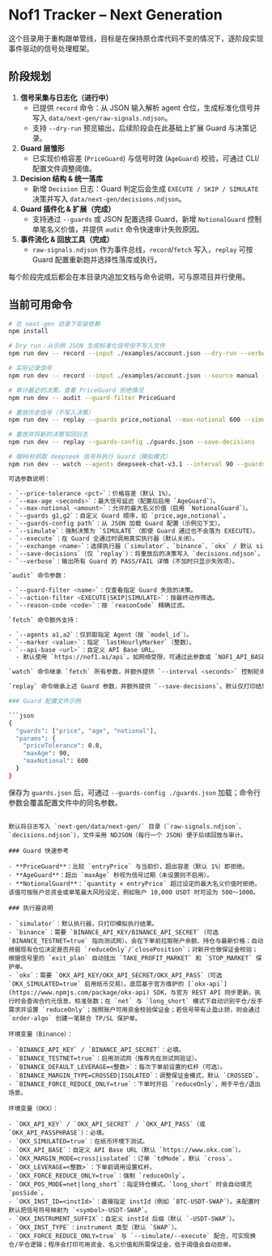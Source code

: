 # Nof1 Tracker – Next Generation

这个目录用于重构跟单管线，目标是在保持原仓库代码不变的情况下，逐阶段实现事件驱动的信号处理框架。

## 阶段规划

1. **信号采集与日志化（进行中）**  
   - 已提供 `record` 命令：从 JSON 输入解析 agent 仓位，生成标准化信号并写入 `data/next-gen/raw-signals.ndjson`。
   - 支持 `--dry-run` 预览输出，后续阶段会在此基础上扩展 Guard 与决策记录。
2. **Guard 层雏形**
   - 已实现价格容差 (`PriceGuard`) 与信号时效 (`AgeGuard`) 校验，可通过 CLI/配置文件调整阈值。
3. **Decision 结构 & 统一落库**  
   - 新增 `Decision` 日志：Guard 判定后会生成 `EXECUTE / SKIP / SIMULATE` 决策并写入 `data/next-gen/decisions.ndjson`。
4. **Guard 插件化 & 扩展（完成）**  
   - 支持通过 `--guards` 或 JSON 配置选择 Guard，新增 `NotionalGuard` 控制单笔名义价值，并提供 `audit` 命令快速审计失败原因。
5. **事件流化 & 回放工具（完成）**  
   - `raw-signals.ndjson` 作为事件总线，`record`/`fetch` 写入，`replay` 可按 Guard 配置重新跑并选择性落库或执行。

每个阶段完成后都会在本目录内追加文档与命令说明，可与原项目并行使用。

## 当前可用命令

```bash
# 在 next-gen 目录下安装依赖
npm install

# Dry run：从示例 JSON 生成标准化信号但不写入文件
npm run dev -- record --input ./examples/account.json --dry-run --verbose --price-tolerance 1 --max-age 120 --max-notional 500

# 实际记录信号
npm run dev -- record --input ./examples/account.json --source manual --max-notional 800

# 审计最近的决策，查看 PriceGuard 拒绝情况
npm run dev -- audit --guard-filter PriceGuard

# 重放历史信号（不写入决策）
npm run dev -- replay --guards price,notional --max-notional 600 --simulate --verbose

# 重放并将新的决策写回日志
npm run dev -- replay --guards-config ./guards.json --save-decisions

# 每90秒抓取 deepseek 信号并执行 Guard（模拟模式）
npm run dev -- watch --agents deepseek-chat-v3.1 --interval 90 --guards-config ./guards.json --simulate

可选参数说明：

- `--price-tolerance <pct>`：价格容差（默认 1%）。
- `--max-age <seconds>`：最大信号延迟（配置后启用 `AgeGuard`）。
- `--max-notional <amount>`：允许的最大名义价值（启用 `NotionalGuard`）。
- `--guards g1,g2`：自定义 Guard 顺序，如 `price,age,notional`。
- `--guards-config path`：从 JSON 加载 Guard 配置（示例见下文）。
- `--simulate`：强制决策为 `SIMULATE`（即使 Guard 通过也不会落为 EXECUTE）。
- `--execute`：在 Guard 全通过时调用真实执行器（默认关闭）。
- `--exchange <name>`：选择执行器（`simulator`、`binance`、`okx` / 默认 simulator）。
- `--save-decisions`（仅 `replay`）：将重放后的决策写入 `decisions.ndjson`。
- `--verbose`：输出所有 Guard 的 PASS/FAIL 详情（不加时只显示失败项）。

`audit` 命令参数：

- `--guard-filter <name>`：仅查看指定 Guard 失败的决策。
- `--action-filter <EXECUTE|SKIP|SIMULATE>`：按最终动作筛选。
- `--reason-code <code>`：按 `reasonCode` 精确过滤。

`fetch` 命令额外支持：

- `--agents a1,a2`：仅抓取指定 Agent（按 `model_id`）。
- `--marker <value>`：指定 `lastHourlyMarker`（整数）。
- `--api-base <url>`：自定义 API Base URL。
  - 默认使用 `https://nof1.ai/api`。如网络受限，可通过此参数或 `NOF1_API_BASE_URL` 环境变量指定镜像地址。

`watch` 命令继承 `fetch` 所有参数，并额外提供 `--interval <seconds>` 控制轮询频率（默认 60 秒）。

`replay` 命令继承上述 Guard 参数，并额外提供 `--save-decisions`。默认仅打印结果，不改动决策日志。

### Guard 配置文件示例

```json
{
  "guards": ["price", "age", "notional"],
  "params": {
    "priceTolerance": 0.8,
    "maxAge": 90,
    "maxNotional": 600
  }
}
```

保存为 `guards.json` 后，可通过 `--guards-config ./guards.json` 加载；命令行参数会覆盖配置文件中的同名参数。
```

默认将日志写入 `next-gen/data/next-gen/` 目录（`raw-signals.ndjson`、`decisions.ndjson`），文件采用 NDJSON（每行一个 JSON）便于后续回放与审计。

### Guard 快速参考

- **PriceGuard**：比较 `entryPrice` 与当前价，超出容差（默认 1%）即拒绝。
- **AgeGuard**：超出 `maxAge` 秒视为信号过期（未设置则不启用）。
- **NotionalGuard**：`quantity × entryPrice` 超过设定的最大名义价值时拒绝。该值可按账户总资金或单笔最大风险设定，例如账户 10,000 USDT 时可设为 500～1000。

### 执行器说明

- `simulator`：默认执行器，只打印模拟执行结果。
- `binance`：需要 `BINANCE_API_KEY/BINANCE_API_SECRET`（可选 `BINANCE_TESTNET=true` 指向测试网）。会在下单前拉取账户余额、持仓与最新价格；自动根据现有仓位决定是否开启 `reduceOnly`/`closePosition`；对新开仓做保证金校验；根据信号里的 `exit_plan` 自动挂出 `TAKE_PROFIT_MARKET` 和 `STOP_MARKET` 保护单。
- `okx`：需要 `OKX_API_KEY/OKX_API_SECRET/OKX_API_PASS`（可选 `OKX_SIMULATED=true` 启用纸币交易）。底层基于官方维护的 [`okx-api`](https://www.npmjs.com/package/okx-api) SDK，与官方 REST API 同步更新。执行时会查询合约元信息、校准张数；在 `net` 与 `long_short` 模式下自动识别平仓/反手需求并设置 `reduceOnly`；按照账户可用资金校验保证金；若信号带有止盈止损，则会通过 `order-algo` 创建一笔联合 TP/SL 保护单。

环境变量（Binance）：

- `BINANCE_API_KEY` / `BINANCE_API_SECRET`：必填。
- `BINANCE_TESTNET=true`：启用测试网（推荐先在测试网验证）。
- `BINANCE_DEFAULT_LEVERAGE=<整数>`：每次下单前设置的杠杆（可选）。
- `BINANCE_MARGIN_TYPE=CROSSED|ISOLATED`：调整保证金模式，默认 `CROSSED`。
- `BINANCE_FORCE_REDUCE_ONLY=true`：下单时开启 `reduceOnly`，用于平仓/退出场景。

环境变量（OKX）：

- `OKX_API_KEY` / `OKX_API_SECRET` / `OKX_API_PASS`（或 `OKX_API_PASSPHRASE`）：必填。
- `OKX_SIMULATED=true`：在纸币环境下测试。
- `OKX_API_BASE`：自定义 API Base URL（默认 `https://www.okx.com`）。
- `OKX_MARGIN_MODE=cross|isolated`：订单 `tdMode`，默认 `cross`。
- `OKX_LEVERAGE=<整数>`：下单前调用设置杠杆。
- `OKX_FORCE_REDUCE_ONLY=true`：强制 `reduceOnly`。
- `OKX_POS_MODE=net|long_short`：指定持仓模式，`long_short` 时会自动填充 `posSide`。
- `OKX_INST_ID=<instId>`：直接指定 instId（例如 `BTC-USDT-SWAP`）。未配置时默认把信号符号映射为 `<symbol>-USDT-SWAP`。
- `OKX_INSTRUMENT_SUFFIX`：自定义 instId 后缀（默认 `-USDT-SWAP`）。
- `OKX_INST_TYPE`：instrument 类型（默认 `SWAP`）。
- `OKX_FORCE_REDUCE_ONLY=true` 与 `--simulate/--execute` 配合，可实现换仓/平仓逻辑；程序会打印可用资金、名义价值和所需保证金，低于阈值会自动拒单。
